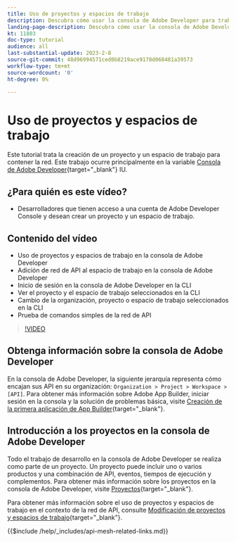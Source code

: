 ```yaml
---
title: Uso de proyectos y espacios de trabajo
description: Descubra cómo usar la consola de Adobe Developer para trabajar con proyectos y espacios de trabajo.
landing-page-description: Descubra cómo usar la consola de Adobe Developer. Obtenga información sobre los proyectos y espacios de trabajo que se van a utilizar con la red de API.
kt: 11803
doc-type: tutorial
audience: all
last-substantial-update: 2023-2-8
source-git-commit: 48d96994571ced0b8219ace9178d068481a39573
workflow-type: tm+mt
source-wordcount: '0'
ht-degree: 0%

---
```



# Uso de proyectos y espacios de trabajo

Este tutorial trata la creación de un proyecto y un espacio de trabajo para contener la red. Este trabajo ocurre principalmente en la variable [Consola de Adobe Developer](https://developer.adobe.com/console){target="_blank"} IU.

## ¿Para quién es este vídeo?

* Desarrolladores que tienen acceso a una cuenta de Adobe Developer Console y desean crear un proyecto y un espacio de trabajo.

## Contenido del vídeo

* Uso de proyectos y espacios de trabajo en la consola de Adobe Developer
* Adición de red de API al espacio de trabajo en la consola de Adobe Developer
* Inicio de sesión en la consola de Adobe Developer en la CLI
* Ver el proyecto y el espacio de trabajo seleccionados en la CLI
* Cambio de la organización, proyecto o espacio de trabajo seleccionados en la CLI
* Prueba de comandos simples de la red de API

>[!VIDEO](https://video.tv.adobe.com/v/3414123/)

## Obtenga información sobre la consola de Adobe Developer

En la consola de Adobe Developer, la siguiente jerarquía representa cómo encajan sus API en su organización: `Organization > Project > Workspace > [API]`. Para obtener más información sobre Adobe App Builder, iniciar sesión en la consola y la solución de problemas básica, visite [Creación de la primera aplicación de App Builder](https://developer.adobe.com/app-builder/docs/getting_started/first_app/){target="_blank"}.

## Introducción a los proyectos en la consola de Adobe Developer

Todo el trabajo de desarrollo en la consola de Adobe Developer se realiza como parte de un proyecto. Un proyecto puede incluir uno o varios productos y una combinación de API, eventos, tiempos de ejecución y complementos. Para obtener más información sobre los proyectos en la consola de Adobe Developer, visite [Proyectos](https://developer.adobe.com/developer-console/docs/guides/projects/){target="_blank"}.

Para obtener más información sobre el uso de proyectos y espacios de trabajo en el contexto de la red de API, consulte [Modificación de proyectos y espacios de trabajo](https://developer.adobe.com/graphql-mesh-gateway/gateway/create-mesh/#modify-projects-and-workspaces){target="_blank"}.

{{$include /help/_includes/api-mesh-related-links.md}}
